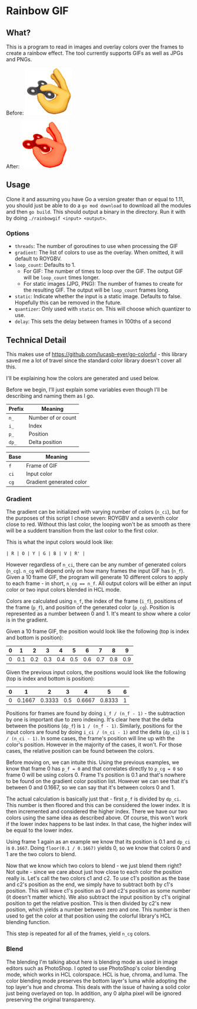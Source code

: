 # Rainbow GIF
## What?
This is a program to read in images and overlay colors over the frames to create a rainbow effect. The tool currently supports GIFs as well as JPGs and PNGs.

Before:
![Before](images/fidget_spinner.gif)

After:
![After](images/fidget_spinner_rainbow.gif)

## Usage
Clone it and assuming you have Go a version greater than or equal to 1.11, you should just be able to do a `go mod download` to download all the modules and then `go build`. This should output a binary in the directory. Run it with by doing `./rainbowgif <input> <output>`.

### Options
- `threads`: The number of goroutines to use when processing the GIF
- `gradient`: The list of colors to use as the overlay. When omitted, it will default to ROYGBV.
- `loop_count`: Defaults to 1.
  - For GIF: The number of times to loop over the GIF. The output GIF will be `loop_count` times longer.
  - For static images (JPG, PNG): The number of frames to create for the resulting GIF. The output will be `loop_count` frames long.
- `static`: Indicate whether the input is a static image. Defaults to false. Hopefully this can be removed in the future.
- `quantizer`: Only used with `static` on. This will choose which quantizer to use.
- `delay`: This sets the delay between frames in 100ths of a second

## Technical Detail
This makes use of https://github.com/lucasb-eyer/go-colorful - this library saved me a lot of travel since the standard color library doesn't cover all this.

I'll be explaining how the colors are generated and used below.

Before we begin, I'll just explain some variables even though I'll be describing and naming them as I go.

| Prefix | Meaning |
| ------ | ------- |
| `n_` | Number of or count |
| `i_` | Index |
| `p_` | Position |
| `dp_` | Delta position |

| Base | Meaning |
| ------ | ------- |
| `f` | Frame of GIF |
| `ci` | Input color |
| `cg` | Gradient generated color |

### Gradient
The gradient can be initialized with varying number of colors (`n_ci`), but for the purposes of this script I chose seven: ROYGBV and a seventh color close to red. Without this last color, the looping won't be as smooth as there will be a suddent transition from the last color to the first color.

This is what the input colors would look like:
```
| R | O | Y | G | B | V | R' |
```

However regardless of `n_ci`, there can be any number of generated colors (`n_cg`). `n_cg` will depend only on how many frames the input GIF has (`n_f`). Given a 10 frame GIF, the program will generate 10 different colors to apply to each frame - in short, `n_cg == n_f`. All output colors will be either an input color or two input colors blended in HCL mode.

Colors are calculated using `n_f`, the index of the frame (`i_f`), positions of the frame (`p_f`), and position of the generated color (`p_cg`). Position is represented as a number between 0 and 1. It's meant to show where a color is in the gradient.

Given a 10 frame GIF, the position would look like the following (top is index and bottom is position):

| 0 | 1 | 2 | 3 | 4 | 5 | 6 | 7 | 8 | 9 |
| - | - | - | - | - | - | - | - | - | - |
| 0 | 0.1 | 0.2 | 0.3 | 0.4 | 0.5 | 0.6 | 0.7 | 0.8 | 0.9 | 1 |

Given the previous input colors, the positions would look like the following (top is index and bottom is position):

| 0 | 1 | 2 | 3 | 4 | 5 | 6 |
| - | - | - | - | - | - | - |
| 0 | 0.1667 | 0.3333 | 0.5 | 0.6667 | 0.8333 | 1 |

Positions for frames are found by doing `i_f / (n_f - 1)` - the subtraction by one is important due to zero indexing. It's clear here that the delta between the positions (`dp_f`) is `1 / (n_f - 1)`. Similarly, positions for the input colors are found by doing `i_ci / (n_ci - 1)` and the delta (`dp_ci`)  is `1 / (n_ci - 1)`. In some cases, the frame's position will line up with the color's position. However in the majority of the cases, it won't. For those cases, the relative position can be found between the colors.

Before moving on, we can intuite this. Using the previous examples, we know that frame 0 has `p_f = 0` and that correlates directly to `p_cg = 0` so frame 0 will be using colors 0. Frame 1's position is 0.1 and that's nowhere to be found on the gradient color position list. However we can see that it's between 0 and 0.1667, so we can say that it's between colors 0 and 1.

The actual calculation is basically just that - first `p_f` is divided by `dp_ci`. This number is then floored and this can be considered the lower index. It is then incremented and considered the higher index. There we have our two colors using the same idea as described above. Of course, this won't work if the lower index happens to be last index. In that case, the higher index will be equal to the lower index.

Using frame 1 again as an example we know that its position is 0.1 and `dp_ci` is `0.1667`. Doing `floor(0.1 / 0.1667)` yields 0, so we know that colors 0 and 1 are the two colors to blend.

Now that we know which two colors to blend - we just blend them right? Not quite - since we care about just how close to each color the position really is. Let's call the two colors c1 and c2. To use c1's position as the base and c2's position as the end, we simply have to subtract both by c1's position. This will leave c1's position as 0 and c2's position as some number (it doesn't matter which). We also subtract the input position by c1's original position to get the relative position. This is then divided by c2's new position, which yields a number between zero and one. This number is then used to get the color at that position using the colorful library's HCL blending function.

This step is repeated for all of the frames, yield `n_cg` colors.

### Blend
The blending I'm talking about here is blending mode as used in image editors such as PhotoShop. I opted to use PhotoShop's color blending mode, which works in HCL colorspace. HCL is hue, chroma, and luma. The color blending mode preserves the bottom layer's luma while adopting the top layer's hue and chroma. This deals with the issue of having a solid color just being overlayed on top. In addition, any 0 alpha pixel will be ignored preserving the original transparency.
